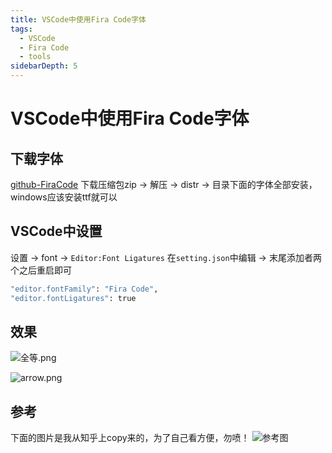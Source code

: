 ```yaml
---
title: VSCode中使用Fira Code字体
tags: 
  - VSCode
  - Fira Code
  - tools
sidebarDepth: 5
---
```

# VSCode中使用Fira Code字体

## 下载字体
[github-FiraCode](https://github.com/tonsky/FiraCode)
下载压缩包zip -> 解压 -> distr -> 目录下面的字体全部安装，windows应该安装ttf就可以

## VSCode中设置
设置 -> font -> `Editor:Font Ligatures` 在`setting.json`中编辑 -> 末尾添加者两个之后重启即可
```bash
"editor.fontFamily": "Fira Code",
"editor.fontLigatures": true
```
## 效果
![全等.png](~@public/assets/tools/vscode/6.jpg)

![arrow.png](~@public/assets/tools/vscode/7.jpg)

## 参考
下面的图片是我从知乎上copy来的，为了自己看方便，勿喷！
![参考图](~@public/assets/tools/vscode/8.jpg)


